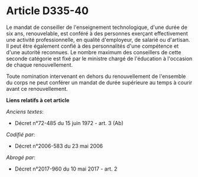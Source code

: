 # Article D335-40

Le mandat de conseiller de l'enseignement technologique, d'une durée de six ans, renouvelable, est conféré à des personnes
exerçant effectivement une activité professionnelle, en qualité d'employeur, de salarié ou d'artisan. Il peut être également
confié à des personnalités d'une compétence et d'une autorité reconnues. Le nombre maximum des conseillers de cette seconde
catégorie est fixé par le ministre chargé de l'éducation à l'occasion de chaque renouvellement.

Toute nomination intervenant en dehors du renouvellement de l'ensemble du corps ne peut conférer un mandat de durée
supérieure au temps à courir avant ce renouvellement.

**Liens relatifs à cet article**

_Anciens textes_:

  - Décret n°72-485 du 15 juin 1972 - art. 3 (Ab)

_Codifié par_:

  - Décret n°2006-583 du 23 mai 2006

_Abrogé par_:

  - Décret n°2017-960 du 10 mai 2017 - art. 2
